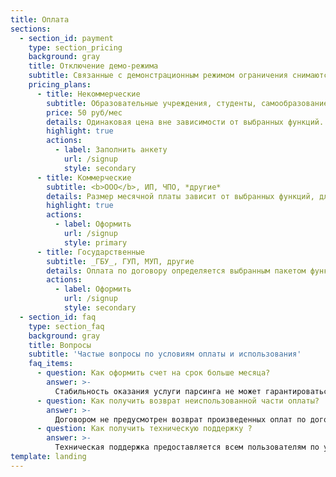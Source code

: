 ```yaml
---
title: Оплата
sections:
  - section_id: payment
    type: section_pricing
    background: gray
    title: Отключение демо-режима
    subtitle: Связанные с демонстрационным режимом ограничения снимаются при заключении договора.
    pricing_plans:
      - title: Некоммерческие
        subtitle: Образовательные учреждения, студенты, самообразование, хобби, независимые исследователи  <br>Фиксированная цена →
        price: 50 руб/мес 
        details: Одинаковая цена вне зависимости от выбранных функций.  <br>Необходимо указать содержание и цель проекта. Результаты должны быть опубликованы со ссылкой на сайт robastik.ru
        highlight: true
        actions:
          - label: Заполнить анкету
            url: /signup
            style: secondary
      - title: Коммерческие
        subtitle: <b>ООО</b>, ИП, ЧПО, *другие*
        details: Размер месячной платы зависит от выбранных функций, для которых отключается демонстрационный режим.  <br>  <br>Оплата по счету. Договор и акт предоставляются.
        highlight: true
        actions:
          - label: Оформить
            url: /signup
            style: primary
      - title: Государственные
        subtitle: _ГБУ_, ГУП, МУП, другие
        details: Оплата по договору определяется выбранным пакетом функций и дополнительных услуг  <br>  <br>
        actions:
          - label: Оформить
            url: /signup
            style: secondary
  - section_id: faq
    type: section_faq
    background: gray
    title: Вопросы
    subtitle: 'Частые вопросы по условиям оплаты и использования'
    faq_items:
      - question: Как оформить счет на срок больше месяца?
        answer: >-
          Стабильность оказания услуги парсинга не может гарантироваться, так как зависит от третьих лиц. Например, невозможно будет парсить сайт в том случае, если он закроется. Для защиты от подобных рисков периодичность оплаты сервиса ограничена одним месяцем.
      - question: Как получить возврат неиспользованной части оплаты?
        answer: >-
          Договором не предусмотрен возврат произведенных оплат по договору. Также невозможен перенос оплаченных сумм за пользование одними функциями на другие функции.
      - question: Как получить техническую поддержку ?
        answer: >-
          Техническая поддержка предоставляется всем пользователям по указанным в меню *Робастика* каналам. 
template: landing
---
```

